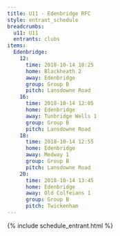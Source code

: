 ```yaml
---
title: U11 - Edenbridge RFC
style: entrant_schedule
breadcrumbs:
  u11: U11
  entrants: clubs
items:
  Edenbridge:
    12:
      time: 2018-10-14 10:25
      home: Blackheath 2
      away: Edenbridge
      group: Group B
      pitch: Lansdowne Road
    16:
      time: 2018-10-14 12:05
      home: Edenbridge
      away: Tunbridge Wells 1
      group: Group B
      pitch: Lansdowne Road
    18:
      time: 2018-10-14 12:55
      home: Edenbridge
      away: Medway 1
      group: Group B
      pitch: Lansdowne Road
    20:
      time: 2018-10-14 13:45
      home: Edenbridge
      away: Old Colfeians 1
      group: Group B
      pitch: Twickenham
---
```


{% include schedule_entrant.html %}
